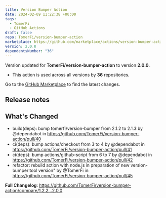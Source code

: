 ```yaml
---
title: Version Bumper Action
date: 2024-02-09 11:22:38 +00:00
tags:
  - TomerFi
  - GitHub Actions
draft: false
repo: TomerFi/version-bumper-action
marketplace: https://github.com/marketplace/actions/version-bumper-action
version: 2.0.0
dependentsNumber: "36"
---
```



Version updated for **TomerFi/version-bumper-action** to version **2.0.0**.
- This action is used across all versions by **36** repositories.

Go to the [GitHub Marketplace](https://github.com/marketplace/actions/version-bumper-action) to find the latest changes.

## Release notes

## What's Changed
* build(deps): bump tomerfi/version-bumper from 2.1.2 to 2.1.3 by @dependabot in https://github.com/TomerFi/version-bumper-action/pull/40
* ci(deps): bump actions/checkout from 3 to 4 by @dependabot in https://github.com/TomerFi/version-bumper-action/pull/41
* ci(deps): bump actions/github-script from 6 to 7 by @dependabot in https://github.com/TomerFi/version-bumper-action/pull/42
* refactor: rebuild action with node.js in preparation of new version-bumper tool version" by @TomerFi in https://github.com/TomerFi/version-bumper-action/pull/45


**Full Changelog**: https://github.com/TomerFi/version-bumper-action/compare/1.2.2...2.0.0
